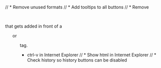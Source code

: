 // * Remove unused formats
// * Add tooltips to all buttons
// * Remove <p><br></p> that gets added in front of a <ul> or <ol> tag.
* ctrl-v in Internet Explorer
// * Show html in Internet Explorer
// * Check history so history buttons can be disabled

